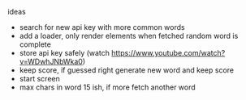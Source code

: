 ideas

- search for new api key with more common words
- add a loader, only render elements when fetched random word is complete
- store api key safely (watch https://www.youtube.com/watch?v=WDwhJNbWka0)
- keep score, if guessed right generate new word and keep score
- start screen
- max chars in word 15 ish, if more fetch another word
